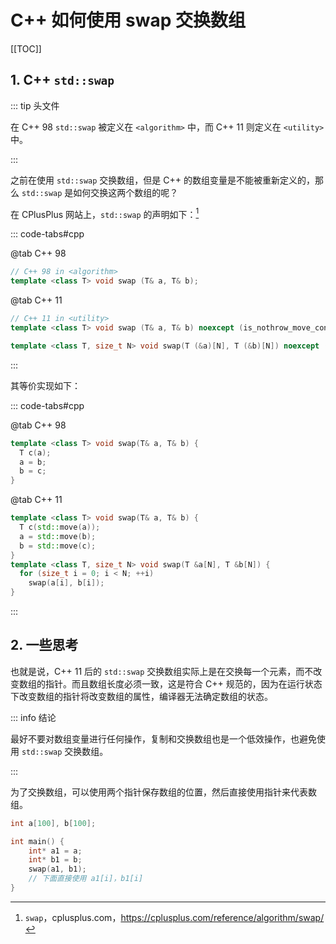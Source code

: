 # C++ 如何使用 swap 交换数组

[[TOC]]

## 1. C++ `std::swap`

::: tip 头文件

在 C++ 98 `std::swap` 被定义在 `<algorithm>` 中，而 C++ 11 则定义在 `<utility>` 中。

:::

之前在使用 `std::swap` 交换数组，但是 C++ 的数组变量是不能被重新定义的，那么 `std::swap` 是如何交换这两个数组的呢？

在 CPlusPlus 网站上，`std::swap` 的声明如下：[^1]

[^1]: `swap`，cplusplus.com，<https://cplusplus.com/reference/algorithm/swap/>

::: code-tabs#cpp

@tab C++ 98

```cpp
// C++ 98 in <algorithm>
template <class T> void swap (T& a, T& b);
```

@tab C++ 11

```cpp
// C++ 11 in <utility>
template <class T> void swap (T& a, T& b) noexcept (is_nothrow_move_constructible<T>::value && is_nothrow_move_assignable<T>::value);

template <class T, size_t N> void swap(T (&a)[N], T (&b)[N]) noexcept (noexcept(swap(*a, *b)));
```

:::

其等价实现如下：

::: code-tabs#cpp

@tab C++ 98

```cpp
template <class T> void swap(T& a, T& b) {
  T c(a);
  a = b;
  b = c;
}
```

@tab C++ 11

```cpp
template <class T> void swap(T& a, T& b) {
  T c(std::move(a));
  a = std::move(b);
  b = std::move(c);
}
template <class T, size_t N> void swap(T &a[N], T &b[N]) {
  for (size_t i = 0; i < N; ++i)
    swap(a[i], b[i]);
}
```

:::

## 2. 一些思考

也就是说，C++ 11 后的 `std::swap` 交换数组实际上是在交换每一个元素，而不改变数组的指针。而且数组长度必须一致，这是符合 C++ 规范的，因为在运行状态下改变数组的指针将改变数组的属性，编译器无法确定数组的状态。

::: info 结论

最好不要对数组变量进行任何操作，复制和交换数组也是一个低效操作，也避免使用 `std::swap` 交换数组。

:::

为了交换数组，可以使用两个指针保存数组的位置，然后直接使用指针来代表数组。

```cpp
int a[100], b[100];

int main() {
    int* a1 = a;
    int* b1 = b;
    swap(a1, b1);
    // 下面直接使用 a1[i]，b1[i]
}
```
